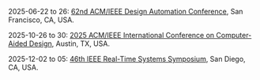 2025-06-22 to 26: [62nd ACM/IEEE Design Automation Conference](https://www.dac.com/ "DAC 2025 focuses on design automation for electronic systems, with applications in physics computing. Topics include hardware design for accelerators, simulation tools, and machine learning integration. Discussions emphasize optimization for high-performance computing in scientific experiments."), San Francisco, CA, USA.

2025-10-26 to 30: [2025 ACM/IEEE International Conference on Computer-Aided Design](https://iccad.com/ "ICCAD 2025 focuses on computer-aided design for integrated circuits, with applications in scientific computing. Topics include hardware design for accelerators, quantum computing architectures, and simulation tools. The conference discusses advancements in EDA tools, emphasizing optimization for high-performance computing in physics and engineering."), Austin, TX, USA.

2025-12-02 to 05: [46th IEEE Real-Time Systems Symposium](https://rtss.ieee.org/ "RTSS 2025 focuses on real-time systems, with applications in physics experiments. Topics include real-time data processing, scheduling algorithms, and embedded systems. Discussions cover control systems for accelerators and detectors, emphasizing low-latency solutions for high-energy physics data acquisition."), San Diego, CA, USA.

